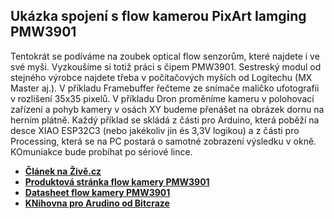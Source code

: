 ## Ukázka spojení s flow kamerou PixArt Iamging PMW3901 
Tentokrát se podíváme na zoubek optical flow senzorům, které najdete i ve své myši. Vyzkoušíme si totiž práci s čipem PMW3901. Sestreský modul od stejného výrobce najdete třeba v počítačových myších od Logitechu (MX Master aj.). V příkladu Framebuffer řečteme ze snímače maličko ufotografii v rozlišení 35x35 pixelů. V příkladu Dron proměníme kameru v polohovací zařízení a pohyb kamery v osách XY budeme přenášet na obrázek dornu na herním plátně. Každý příklad se skládá z části pro Arduino, která poběží na desce XIAO ESP32C3 (nebo jakékoliv jin és 3,3V logikou) a z části pro Processing, která se na PC postará o samotné zobrazení výsledku v okně. KOmuniakce bude probíhat po sériové lince.
 - **[Článek na Živě.cz](https://www.zive.cz/clanky/programujeme-flow-kameru-stejnou-najdete-ve-sve-pocitacove-mysi-a-na-dronech/sc-3-a-224570/default.aspx)**
 - **[Produktová stránka flow kamery PMW3901](https://www.pixart.com/products-detail/44/PMW3901MB-TXQT)**
 - **[Datasheet flow kamery PMW3901](https://octopart.com/datasheet/pmw3901mb-txqt-pixart-77804687)**
 - **[KNihovna pro Arudino od Bitcraze](https://github.com/bitcraze/Bitcraze_PMW3901)**

